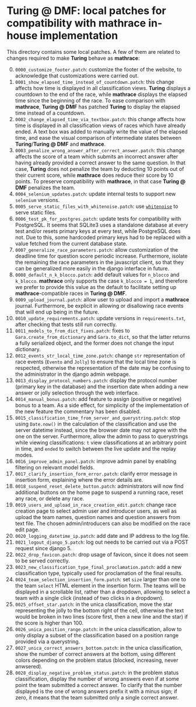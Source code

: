 # Turing @ DMF: local patches for compatibility with mathrace in-house implementation

This directory contains some local patches. A few of them are related to changes required to make **Turing** behave as **mathrace**:

0. `0000_customize_footer.patch`: customize the footer of the website, to acknowledge that customizations were carried out.
1. `0001_show_elapsed_time_instead_of_countdown.patch`: this change affects how time is displayed in all classification views. **Turing** displays a countdown to the end of the race, while **mathrace** displays the elapsed time since the beginning of the race. To ease comparison with **mathrace**, **Turing @ DMF** has patched **Turing** to display the elapsed time instead of a countdown.
2. `0002_change_elapsed_time_via_textbox.patch`: this change affects how time is displayed in all classification views of races which have already ended. A text box was added to manually write the value of the elapsed time, and ease the visual comparison of intermediate states between **Turing**/**Turing @ DMF** and **mathrace**.
3. `0003_penalize_wrong_answer_after_correct_answer.patch`: this change affects the score of a team which submits an incorrect answer after having already provided a correct answer to the same question. In that case, **Turing** does not penalize the team by deducting 10 points out of their current score, while **mathrace** does reduce their score by 10 points. To preserve compatibility with **mathrace**, in that case **Turing @ DMF** penalizes the team.
4. `0004_selenium_updates.patch`: update internal tests to support new `selenium` versions.
5. `0005_serve_static_files_with_whitenoise.patch`: use [`whitenoise`](https://pypi.org/project/whitenoise/) to serve static files.
6. `0006_test_pk_for_postgres.patch`: update tests for compatibility with PostgreSQL. It seems that SQLite3 uses a standalone database at every test and/or resets primary keys at every test, while PostgreSQL does not. Due to this, some hardcoded primary keys had to be replaced with a value fetched from the current database state.
7. `0007_generalize_race_parameters.patch`: allow customization of the deadline time for question score periodic increase. Furthermore, isolate the remaining the race parameters in the javascript client, so that they can be generalized more easily in the django interface in future.
8. `0008_default_n_k_blocco.patch`: add default values for `n_blocco` and `k_blocco`. **mathrace** only supports the case `k_blocco = 1`, and therefore we prefer to provide this value as the default to facilitate setting up **mathrace**-compatible races in **Turing @ DMF**.
9. `0009_upload_journal.patch`: allow user to upload and import a **mathrace** journal. Furthermore, be explicit in allowing or disallowing race events that will end up being in the future.
10. `0010_update_requirements.patch`: update versions in `requirements.txt`, after checking that tests still run correctly.
11. `0011_models_to_from_dict_fixes.patch`: fixes to `Gara.create_from_dictionary` and `Gara.to_dict`, so that the latter returns a fully serialized object, and the former does not change the input dictionary.
12. `0012_events_str_local_time_zone.patch`: change `str` representation of race events (`Evento` and `Jolly`) to ensure that the local time zone is respected, otherwise the representation of the date may be confusing to the administrator in the django admin webpage.
13. `0013_display_protocol_numbers.patch`: display the protocol number (primary key in the database) and the insertion date when adding a new answer or jolly selection through the web interface.
14. `0014_manual_bonus.patch`: add feature to assign (positive or negative) bonus to a team. As a side effect, for simplicity of the implementation of the new feature the commentary has been disabled.
15. `0015_classification_time_from_server_and_querystring.patch`: stop using `Date.now()` in the calculation of the classification and use the server datetime instead, since the browser date may not agree with the one on the server. Furthermore, allow the admin to pass to querystrings while viewing classifications: `t` view classifications at an arbitrary point in time, and `ended` to switch between the live update and the replay modes.
16. `0016_improve_admin_panel.patch`: improve admin panel by enabling filtering on relevant model fields.
17. `0017_clarify_insertion_form_error.patch`: clarify error message in insertion form, explaining where the error details are.
18. `0018_suspend_reset_delete_button.patch`: administrators will now find additional buttons on the home page to suspend a running race, reset any race, or delete any race.
19. `0019_users_and_upload_in_race_creation_edit.patch`: change race creation page to select admin user and introducer users, as well as upload the team names, question names and question answers from text file. The chosen admin/introducers can also be modified on the race edit page.
20. `0020_logging_datetime_ip.patch`: add date and IP address to the log file.
21. `0021_logout_django_5.patch`: log out needs to be carried out via a POST request since django 5.
22. `0022_drop_favicon.patch`: drop usage of favicon, since it does not seem to be served correctly.
23. `0023_new_classification_type_final_proclamation.patch`: add a new classification type, typically used for proclamation of the final results.
24. `0024_team_selection_insertion_form.patch`: set `size` larger than one to the team `select` HTML element in the insertion form. The teams will be displayed in a scrollable list, rather than a dropdown, allowing to select a team with a single click (instead of two clicks in a dropdown).
25. `0025_offset_star.patch`: in the unica classification, move the star representing the jolly to the bottom right of the cell, otherwise the text would be broken in two lines (score first, then a new line and the star) if the score is higher than 100.
26. `0026_unica_position_range.patch`: in the unica classification, allow to only display a subset of the classification based on a position range provided via a querystring.
27. `0027_unica_correct_answers_bottom.patch`: in the unica classification, show the number of correct answers at the bottom, using different colors depending on the problem status (blocked, increasing, never anwsered).
28. `0028_display_negative_problem_status.patch`: in the problem status classification, display the number of wrong answers even if at some point the team submitted a correct answer. To clarify that the number displayed is the one of wrong answers prefix it with a minus sign; if zero, it means that the team submitted only a single correct answer.
